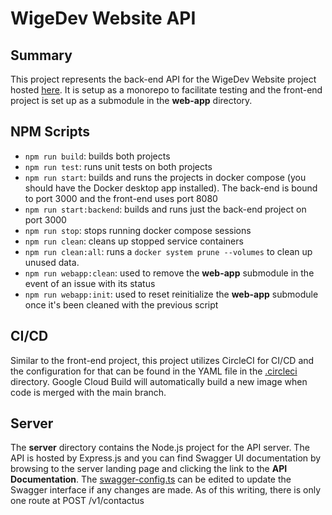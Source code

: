 # WigeDev Website API

## Summary
 
This project represents the back-end API for the WigeDev Website project hosted [here](https://github.com/garywige/wige-dev-site). It is setup as a monorepo to facilitate testing and the front-end project is set up as a submodule in the **web-app** directory.

## NPM Scripts

- `npm run build`: builds both projects
- `npm run test`: runs unit tests on both projects
- `npm run start`: builds and runs the projects in docker compose (you should have the Docker desktop app installed). The back-end is bound to port 3000 and the front-end uses port 8080
- `npm run start:backend`: builds and runs just the back-end project on port 3000
- `npm run stop`: stops running docker compose sessions
- `npm run clean`: cleans up stopped service containers
- `npm run clean:all`: runs a `docker system prune --volumes` to clean up unused data.
- `npm run webapp:clean`: used to remove the **web-app** submodule in the event of an issue with its status
- `npm run webapp:init`: used to reset reinitialize the **web-app** submodule once it's been cleaned with the previous script

## CI/CD

Similar to the front-end project, this project utilizes CircleCI for CI/CD and the configuration for that can be found in the YAML file in the [.circleci](.circleci) directory. Google Cloud Build will automatically build a new image when code is merged with the main branch.

## Server

The **server** directory contains the Node.js project for the API server. The API is hosted by Express.js and you can find Swagger UI documentation by browsing to the server landing page and clicking the link to the **API Documentation**. The [swagger-config.ts](server/src/swagger-config.ts) can be edited to update the Swagger interface if any changes are made. As of this writing, there is only one route at POST /v1/contactus
